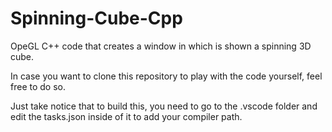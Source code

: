 # Spinning-Cube-Cpp
OpeGL C++ code that creates a window in which is shown a spinning 3D cube.

In case you want to clone this repository to play with the code yourself, feel free to do so.

Just take notice that to build this, you need to go to the .vscode folder and edit the tasks.json inside of it to add your compiler path.
